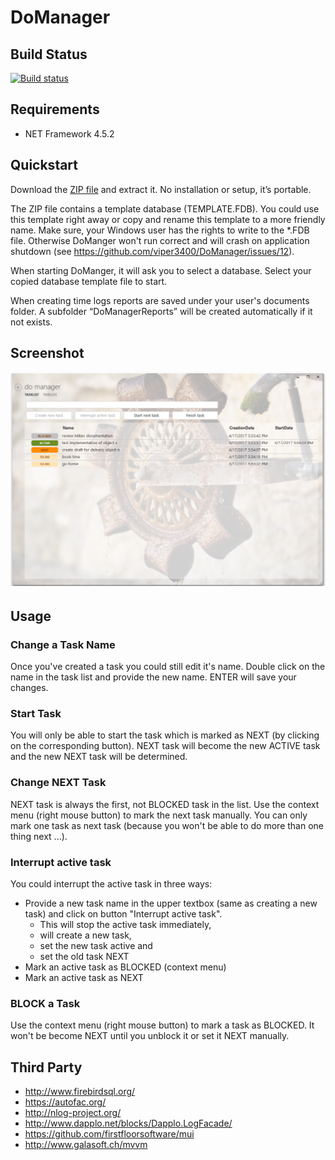 # DoManager

## Build Status

[![Build status](https://ci.appveyor.com/api/projects/status/1n7pxro8vo9k2l3h?svg=true)](https://ci.appveyor.com/project/viper3400/domanager)

## Requirements

* NET Framework 4.5.2

## Quickstart

Download the [ZIP file](https://github.com/viper3400/DoManager/releases/latest) and extract it. No installation or setup, it’s portable.

The ZIP file contains a template database (TEMPLATE.FDB). You could use this template right away or copy and rename this template to a more friendly name. Make sure, your Windows user has the rights to write to the *.FDB file. Otherwise DoManger won't run correct and will crash on application shutdown (see https://github.com/viper3400/DoManager/issues/12).

When starting DoManger, it will ask you to select a database. Select your copied database template file to start.

When creating time logs reports are saved under your user's documents folder. A subfolder “DoManagerReports” will be created automatically if it not exists.

## Screenshot

![alt text](docs/images/MainWindow.png "DoManager Main Window")

## Usage

### Change a Task Name

Once you've created a task you could still edit it's name. Double click on the name in the task list and provide the new name. ENTER will save your changes.

### Start Task

You will only be able to start the task which is marked as NEXT (by clicking on the corresponding button). NEXT task will become the new ACTIVE task and the new NEXT task will be determined.

### Change NEXT Task

NEXT task is always the first, not BLOCKED task in the list. Use the context menu (right mouse button) to mark the next task manually. You can only mark one task as next task (because you won't be able to do more than one thing next ...).

### Interrupt active task

You could interrupt the active task in three ways:

* Provide a new task name in the upper textbox (same as creating a new task) and click on button "Interrupt active task".
  * This will stop the active task immediately,
  * will create a new task, 
  * set the new task active and 
  * set the old task NEXT
* Mark an active task as BLOCKED (context menu)
* Mark an active task as NEXT

### BLOCK a Task

Use the context menu (right mouse button) to mark a task as BLOCKED. It won't be become NEXT until you unblock it or set it NEXT manually.

## Third Party 

* http://www.firebirdsql.org/
* https://autofac.org/
* http://nlog-project.org/
* http://www.dapplo.net/blocks/Dapplo.LogFacade/
* https://github.com/firstfloorsoftware/mui
* http://www.galasoft.ch/mvvm

